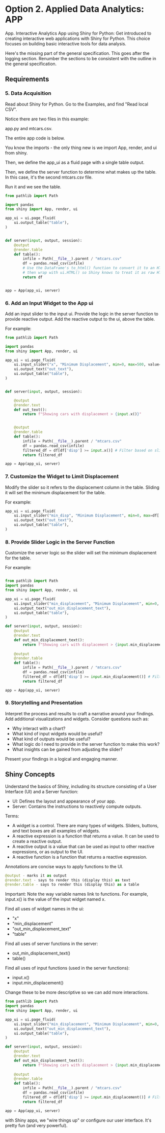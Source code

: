 # Option 2. Applied Data Analytics: APP

App. Interactive Analytics App using Shiny for Python: Get introduced to creating interactive web applications with Shiny for Python. This choice focuses on building basic interactive tools for data analysis.

Here's the missing part of the general specification. This goes after the logging section.
Renumber the sections to be consistent with the outline in the general specification.

## Requirements

### 5. Data Acquisition

Read about Shiny for Python. 
Go to the Examples, and find "Read local CSV".

Notice there are two files in this example:

app.py and mtcars.csv.

The entire app code is below.

You know the imports - the only thing new is we import App, render, and ui from shiny. 

Then, we define the app_ui as a fluid page with a single table output.

Then, we define the server function to determine what makes up the table. In this case, it's the second mtcars.csv file.

Run it and we see the table. 

```python
from pathlib import Path

import pandas
from shiny import App, render, ui

app_ui = ui.page_fluid(
    ui.output_table("table"),
)


def server(input, output, session):
    @output
    @render.table
    def table():
        infile = Path(__file__).parent / "mtcars.csv"
        df = pandas.read_csv(infile)
        # Use the DataFrame's to_html() function to convert it to an HTML table, and
        # then wrap with ui.HTML() so Shiny knows to treat it as raw HTML.
        return df


app = App(app_ui, server)
```

### 6. Add an Input Widget to the App ui

Add an input slider to the input ui.
Provide the logic in the server function to provide reactive output.
Add the reactive output to the ui, above the table.

For example:

```python
from pathlib import Path

import pandas
from shiny import App, render, ui

app_ui = ui.page_fluid(
    ui.input_slider("x", "Minimum Displacement", min=0, max=500, value=100),
    ui.output_text("out_text"),
    ui.output_table("table"),
)


def server(input, output, session):

    @output
    @render.text
    def out_text():
        return f"Showing cars with displacement > {input.x()}"


    @output
    @render.table
    def table():
        infile = Path(__file__).parent / "mtcars.csv"
        df = pandas.read_csv(infile)
        filtered_df = df[df['disp'] >= input.x()] # Filter based on slider
        return filtered_df

app = App(app_ui, server)
```

### 7. Customize the Widget to Limit Displacement

Modify the slider so it refers to the displacement column in the table.
Sliding it will set the minimum displacement for the table.

For example:

```python
app_ui = ui.page_fluid(
    ui.input_slider("min_disp", "Minimum Displacement", min=0, max=df['disp'].max(), value=100),
    ui.output_text("out_text"),
    ui.output_table("table"),
)
```

### 8. Provide Slider Logic in the Server Function

Customize the server logic so the slider will set the minimum displacement for the table.

For example:

```python

from pathlib import Path
import pandas
from shiny import App, render, ui

app_ui = ui.page_fluid(
    ui.input_slider("min_displacement", "Minimum Displacement", min=0, max=500, value=100),
    ui.output_text("out_min_displacement_text"),
    ui.output_table("table"),
)

def server(input, output, session):
    @output
    @render.text
    def out_min_displacement_text():
        return f"Showing cars with displacement > {input.min_displacement()}"
        
    @output
    @render.table
    def table():
        infile = Path(__file__).parent / "mtcars.csv"
        df = pandas.read_csv(infile)
        filtered_df = df[df['disp'] >= input.min_displacement()] # Filter based on slider
        return filtered_df

app = App(app_ui, server)
```

### 9. Storytelling and Presentation

Interpret the process and results to craft a narrative around your findings.
Add additional visualizations and widgets.
Consider questions such as:

- Why interact with a chart?
- What kind of input widgets would be useful?
- What kind of outputs would be useful?
- What logic do I need to provide in the server function to make this work?
- What insights can be gained from adjusting the slider?

Present your findings in a logical and engaging manner.

## Shiny Concepts

Understand the basics of Shiny, including its structure consisting of a User Interface (UI) and a Server function:

- UI: Defines the layout and appearance of your app.
- Server: Contains the instructions to reactively compute outputs.

Terms:

- A widget is a control. There are many types of widgets. Sliders, buttons, and text boxes are all examples of widgets.
- A reactive expression is a function that returns a value. It can be used to create a reactive output.
- A reactive output is a value that can be used as input to other reactive expressions, or as output to the UI.
- A reactive function is a function that returns a reactive expression.


Annotations are concise ways to apply functions to the UI.

```python
@output - marks it as output
@render.text - says to render this (display this) as text
@render.table - says to render this (display this) as a table
```

Important: Note the way variable names link to functions. 
For example, input.x() is the value of the input widget named x. 

Find all uses of widget names in the ui:

- "x"
- "min_displacement"
- "out_min_displacement_text"
- "table"

Find all uses of server functions in the server:

- out_min_displacement_text()
- table()

Find all uses of input functions (used in the server functions):

- input.x()
- input.min_displacement()

Change these to be more descriptive so we can add more interactions. 

```python
from pathlib import Path
import pandas
from shiny import App, render, ui

app_ui = ui.page_fluid(
    ui.input_slider("min_displacement", "Minimum Displacement", min=0, max=500, value=100),
    ui.output_text("out_min_displacement_text"),
    ui.output_table("table"),
)

def server(input, output, session):
    @output
    @render.text
    def out_min_displacement_text():
        return f"Showing cars with displacement > {input.min_displacement()}"
        
    @output
    @render.table
    def table():
        infile = Path(__file__).parent / "mtcars.csv"
        df = pandas.read_csv(infile)
        filtered_df = df[df['disp'] >= input.min_displacement()] # Filter based on slider
        return filtered_df

app = App(app_ui, server)
```

with Shiny apps, we "wire things up" or configure our user interface.
It's pretty fun (and very powerful).
